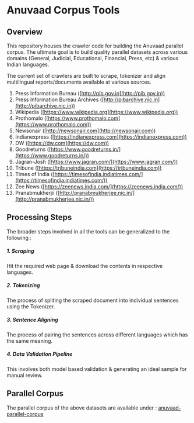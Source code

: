 # Anuvaad Corpus Tools

## Overview
This repository houses the crawler code for building the Anuvaad parallel corpus.
The ultimate goal is to build quality parallel datasets across various domains
(General, Judicial, Educational, Financial, Press, etc) & various Indian languages.

The current set of crawlers are built to scrape, tokenizer and align
multilingual reports/documents available at various sources.

1. Press Information Bureau ([http://pib.gov.in](http://pib.gov.in))
2. Press Information Bureau Archives ([http://pibarchive.nic.in](http://pibarchive.nic.in))
3. Wikipedia ([https://www.wikipedia.org](https://www.wikipedia.org))
4. Prothomalo ([https://www.prothomalo.com](https://www.prothomalo.com))
5. Newsonair ([http://newsonair.com](http://newsonair.com))
6. Indianexpress ([https://indianexpress.com](https://indianexpress.com))
7. DW ([https://dw.com](https://dw.com))
8. Goodreturns ([https://www.goodreturns.in/](https://www.goodreturns.in/))
9. Jagran-Josh ([https://www.jagran.com/](https://www.jagran.com/))
10. Tribune ([https://tribuneindia.com](https://tribuneindia.com))
11. Times of India ([https://timesofindia.indiatimes.com/](https://timesofindia.indiatimes.com/))
12. Zee News ([https://zeenews.india.com/](https://zeenews.india.com/))
13. Pranabmukherjii ([http://pranabmukherjee.nic.in/](http://pranabmukherjee.nic.in/))

## Processing Steps
The broader steps involved in all the tools can be generalized to the following :
##### 1. Scraping
Hit the required web page & download the contents in respective languages.

##### 2. Tokenizing
The process of spliting the scraped document into individual sentences using the Tokenizer.

##### 3. Sentence Aligning
The process of pairing the sentences across different languages which has the same meaning.

##### 4. Data Validation Pipeline
This involves both model based validation & generating an ideal sample for manual review.

## Parallel Corpus
The parallel corpus of the above datasets are available under :
[anuvaad-parallel-corpus](https://github.com/project-anuvaad/anuvaad-parallel-corpus)

